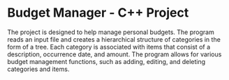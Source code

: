 # Budget Manager - C++ Project
The project is designed to help manage personal budgets. The program reads an input file and creates a hierarchical structure of categories in the form of a tree. Each category is associated with items that consist of a description, occurrence date, and amount. The program allows for various budget management functions, such as adding, editing, and deleting categories and items.
